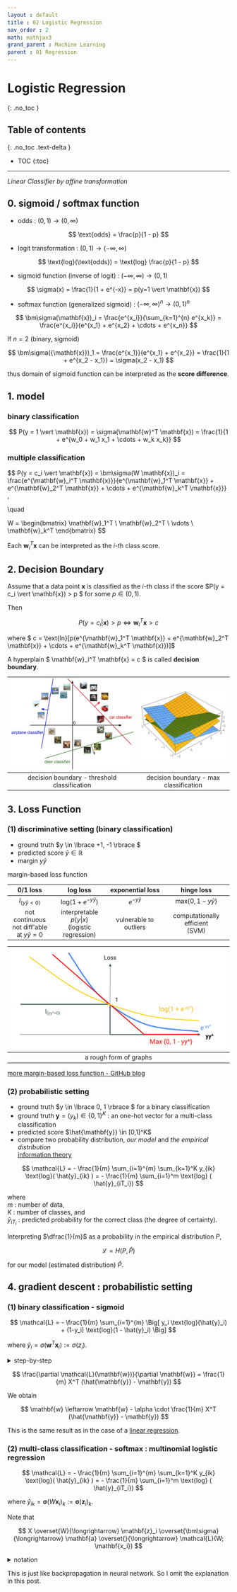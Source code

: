 ```yaml
---
layout : default
title : 02 Logistic Regression
nav_order : 2
math: mathjax3
grand_parent : Machine Learning
parent : 01 Regression
---
```


# Logistic Regression
{: .no_toc }

## Table of contents
{: .no_toc .text-delta }

- TOC
{:toc}

---

*Linear Classifier by affine transformation*

## 0. sigmoid / softmax function

- odds : $(0, 1) \rightarrow (0, \infty)$

$$
\text{odds} = \frac{p}{1 - p}
$$

- logit transformation : $(0, 1) \rightarrow (-\infty, \infty)$

$$
\text{log}(\text{odds}) = \text{log} \frac{p}{1 - p}
$$

- sigmoid function (inverse of logit) : $(-\infty, \infty) \rightarrow (0, 1)$

$$
\sigma(x) = \frac{1}{1 + e^{-x}} = p(y=1 \vert \mathbf{x})
$$

- softmax function (generalized sigmoid) : $(-\infty, \infty)^n \rightarrow (0, 1)^n$

$$
\bm\sigma(\mathbf{x})_i = \frac{e^{x_i}}{\sum_{k=1}^{n} e^{x_k}} = \frac{e^{x_i}}{e^{x_1} + e^{x_2} + \cdots + e^{x_n}}
$$

If $n=2$ (binary, sigmoid)

$$
\bm\sigma({\mathbf{x}})_1 = \frac{e^{x_1}}{e^{x_1} + e^{x_2}} = \frac{1}{1 + e^{x_2 - x_1}} = \sigma(x_2 - x_1)
$$

thus domain of sigmoid function can be interpreted as the **score difference**.


## 1. model

### binary classification

$$
P(y = 1 \vert \mathbf{x}) 
= \sigma(\mathbf{w}^T \mathbf{x})
= \frac{1}{1 + e^{w_0 + w_1 x_1 + \cdots + w_k x_k}}
$$


### multiple classification

$$
P(y = c_i \vert \mathbf{x})
= \bm\sigma(W \mathbf{x})_i
= \frac{e^{\mathbf{w}_i^T \mathbf{x}}}{e^{\mathbf{w}_1^T \mathbf{x}} + e^{\mathbf{w}_2^T \mathbf{x}} + \cdots + e^{\mathbf{w}_k^T \mathbf{x}}}
,

\quad

W = 
\begin{bmatrix} 
    \mathbf{w}_1^T \\
    \mathbf{w}_2^T \\ 
    \vdots \\
    \mathbf{w}_k^T
\end{bmatrix}
$$

Each $\mathbf{w}_i^T \mathbf{x}$ can be interpreted as the *i*-th class score.


## 2. Decision Boundary

Assume that a data point $\mathbf{x}$ is classified as the *i*-th class if the score $P(y = c_i \vert \mathbf{x}) > p $ for some $p \in (0, 1)$.

Then

$$
P(y = c_i \vert \mathbf{x}) > p
\iff 
\mathbf{w}_i^T \mathbf{x} > c
$$

where $ c = \text{ln}[p(e^{\mathbf{w}_1^T \mathbf{x}} + e^{\mathbf{w}_2^T \mathbf{x}} + \cdots + e^{\mathbf{w}_k^T \mathbf{x}})]$

A hyperplain $ \mathbf{w}_i^T \mathbf{x} = c $ is called **decision boundary**.

|![decision boundary - threshold classification](/docs/MachineLearning/images/decisionboundary_threshold.jpeg)|![decision boundary - max classification](/docs/MachineLearning/images/decisionboundary_max.png)|
|:---:|:---:|
|decision boundary - threshold classification|decision boundary - max classification|


## 3. Loss Function 

### (1) discriminative setting (binary classification)

- ground truth $y \in \lbrace +1, -1 \rbrace $
- predicted score $\hat{y} \in \mathbb{R}$
- margin $y \hat{y}$

margin-based loss function

|0/1 loss|log loss|exponential loss|hinge loss|
|:---:|:---:|:---:|:---:|
|$I_{(y\hat{y}<0)}$|$\text{log}(1 + e^{-y \hat{y}})$|$e^{-y \hat{y}}$|$\text{max}\lbrace 0, 1- y \hat{y} \rbrace$|
|not continuous <br/> not diff'able <br/> at $y \hat{y}=0$|interpretable <br/> $p(y \vert x)$ <br/> (logistic regression)|vulnerable to outliers|computationally efficient <br/> (SVM)|


|![a rough form of graphs](/docs/MachineLearning/images/margin-based_loss_functions.png)|
|:---:|
|a rough form of graphs|

[more margin-based loss function - GitHub blog](http://juliaml.github.io/LossFunctions.jl/stable/losses/margin/)


### (2) probabilistic setting

- ground truth $y \in \lbrace 0, 1 \rbrace $ for a binary classification
- ground truth $\mathbf{y} = (y_k) \in \lbrace 0, 1 \rbrace ^K$ : an one-hot vector for a multi-class classification
- predicted score $\hat{\mathbf{y}} \in [0,1]^K$
- compare two probability distribution, *our model* and *the empirical distribution*  
[information theory](/docs/Statistics/InformationTheory.md#3-cross-entropyhpq-and-mle)

$$
\mathcal{L} = - \frac{1}{m} \sum_{i=1}^{m} \sum_{k=1}^K y_{ik} \text{log}( \hat{y}_{ik} ) = - \frac{1}{m} \sum_{i=1}^m \text{log} ( \hat{y}_{iT_i})
$$

where  
$m$ : number of data,  
$K$ : number of classes, and  
$\hat{y}_{iT_i}$ : predicted probability for the correct class (the degree of certainty).

Interpreting $\dfrac{1}{m}$ as a probability in the empirical distribution $P$, 

$$
\mathcal{L} = H(P, \hat{P})
$$

for our model (estimated distribution) $\hat{P}$.


## 4. gradient descent : probabilistic setting

### (1) binary classification - sigmoid

$$
\mathcal{L} = - \frac{1}{m} \sum_{i=1}^{m} \Big[ y_i \text{log}(\hat{y}_i) + (1-y_i) \text{log}(1 - \hat{y}_i) \Big]
$$

where $\hat{y}_i = \sigma(\mathbf{w}^T\mathbf{x}_i) := \sigma(z_i)$.

<details>
    <summary> step-by-step </summary>

Note that $\sigma^\prime(x) = \sigma(x) \big( 1 - \sigma(x) \big)$.

Let

$$
\begin{align*}
    l_0(\mathbf{w})
    &= (1-y_i) \text{log}(1 - \hat{y}_i) \\
    &= (1-y_i) \text{log} \big( 1 - \sigma(\mathbf{w}^T\mathbf{x}_i) \big) \\
    \\
    l_1(\mathbf{w}) 
    &= y_i \text{log}(\hat{y}_i) \\
    &= y_i \text{log} \big( \sigma(\mathbf{w}^T\mathbf{x}_i) \big)
\end{align*}
$$

Then,

$$
\begin{align*}
    \frac{\partial l_0(\mathbf{w})}{\partial w_j}
    &= (1 - y_i) \frac{1}{1-\sigma(z_i)} \Big[ -\sigma(z_i) \big( 1-\sigma(z_i) \big) \Big] \frac{\partial \mathbf{w}^T \mathbf{x}_i}{\partial w_j} \\
    &= - (1-y_i) \sigma(z_i) x_{ij} \\
    \\
    \frac{\partial l_1(\mathbf{w})}{\partial w_j}
    &= y_i \frac{1}{\sigma(z_i)} \Big[ \sigma(z_i) \big( 1-\sigma(z_i) \big) \Big] \frac{\partial \mathbf{w}^T \mathbf{x}_i}{\partial w_j} \\
    &= y_i \big( 1-\sigma(z_i) \big) x_{ij} \\
    \\
    \frac{\partial l_0(\mathbf{w})}{\partial w_j} + \frac{\partial l_1(\mathbf{w})}{\partial w_j}
    &= - x_{ij} \big( \sigma(z_i) - y_i \big) \\
    &= - x_{ij} \big( \hat{y}_i - y_i \big)
\end{align*}
$$

Therefore,

$$
\begin{align*}
    \frac{\partial \mathcal{L}}{\partial w_j} 
    &= \frac{1}{m} \sum_{i=1}^{m} x_{ij} \big( \sigma(z_i) - y_i \big) \\
    &= \frac{1}{m} 
    \begin{bmatrix}
        x_{1j} \\
        x_{2j} \\
        \vdots \\
        x_{mj}
    \end{bmatrix}^T
    (\hat{\mathbf{y}} - \mathbf{y})
\end{align*}
$$

Note that 
$
\begin{bmatrix}
    x_{1j} \\
    x_{2j} \\
    \vdots \\
    x_{mj}
\end{bmatrix}
$
is the *j*-th column of the feature matrix $X$.

Hence, 

</details>

$$
\frac{\partial \mathcal{L}(\mathbf{w})}{\partial \mathbf{w}}
= \frac{1}{m} X^T (\hat{\mathbf{y}} - \mathbf{y})
$$

We obtain

$$
\mathbf{w} 
\leftarrow 
\mathbf{w} - \alpha \cdot \frac{1}{m} X^T (\hat{\mathbf{y}} - \mathbf{y})
$$

This is the same result as in the case of a [linear regression](/docs/MachineLearning/01LinearRegression.md#gradient-descent).


### (2) multi-class classification - softmax : multinomial logistic regression

$$
\mathcal{L} 
= - \frac{1}{m} \sum_{i=1}^{m} \sum_{k=1}^K y_{ik} \text{log}( \hat{y}_{ik} ) 
= - \frac{1}{m} \sum_{i=1}^m \text{log} ( \hat{y}_{iT_i}) 
$$

where $\hat{y}_{ik} = \bm\sigma (W\mathbf{x}_i)_k := \bm\sigma (\mathbf{z}_i)_k$.

Note that 

$$
X \overset{W}{\longrightarrow} 
\mathbf{z}_i \overset{\bm\sigma}{\longrightarrow} 
\mathbf{a} \overset{}{\longrightarrow}
\mathcal{L}(W; \mathbf{x_i})
$$

<details>
    <summary> notation </summary>

where 

$$
\begin{align*}
    X &=\begin{bmatrix}
            \mathbf{x}_1^T \\
            \mathbf{x}_2^T \\ 
            \vdots \\
            \mathbf{x}_m^T
        \end{bmatrix} 
      &&= \begin{bmatrix}
            1 & x_{11} & x_{12} & \cdots & x_{1n} \\
            1 & x_{21} & x_{22} & \cdots & x_{2n} \\
            \vdots & \vdots & \vdots & \ddots & \vdots \\
            1 & x_{m1} & x_{m2} & \cdots & x_{mn} \\
        \end{bmatrix} \\
    W &=\begin{bmatrix} 
            \mathbf{w}_1^T \\
            \mathbf{w}_2^T \\ 
            \vdots \\
            \mathbf{w}_K^T
        \end{bmatrix}
      &&= \begin{bmatrix} 
            w_{10} & w_{11} & w_{12} & \cdots & w_{1n} \\
            w_{20} & w_{21} & w_{22} & \cdots & w_{2n} \\
            \vdots & \vdots & \vdots & \ddots & \vdots \\
            w_{K0} & w_{K1} & w_{K2} & \cdots & w_{Kn} \\
        \end{bmatrix} \\
    \mathbf{z}_i &= W \mathbf{x}_i 
                 &&= \begin{bmatrix} 
                        \mathbf{w}_1^T \mathbf{x}_i \\
                        \mathbf{w}_2^T \mathbf{x}_i \\ 
                        \vdots \\
                        \mathbf{w}_K^T \mathbf{x}_i
                    \end{bmatrix} \\
    \quad \mathbf{a} &= \bm\sigma(\mathbf{z}_i) = \hat{\mathbf{y}}_i 
                     &&=  \begin{bmatrix} 
                            \hat{y}_{i1} \\
                            \hat{y}_{i2} \\
                            \vdots \\
                            \hat{y}_{iK}
                        \end{bmatrix} \\
    \quad \mathcal{L}(W; \mathbf{x_i}) &= \mathcal{L} &&= - \frac{1}{m} \sum_{i=1}^m \mathbf{y}_i^T \text{log} ( \mathbf{a} )
\end{align*}
$$

</details>

This is just like backpropagation in neural network. So I omit the explanation in this post.
